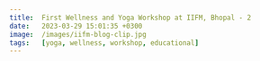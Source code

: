 ```yaml
---
title:  First Wellness and Yoga Workshop at IIFM, Bhopal - 2  
date:   2023-03-29 15:01:35 +0300  
image:  /images/iifm-blog-clip.jpg  
tags:   [yoga, wellness, workshop, educational]
---
```

